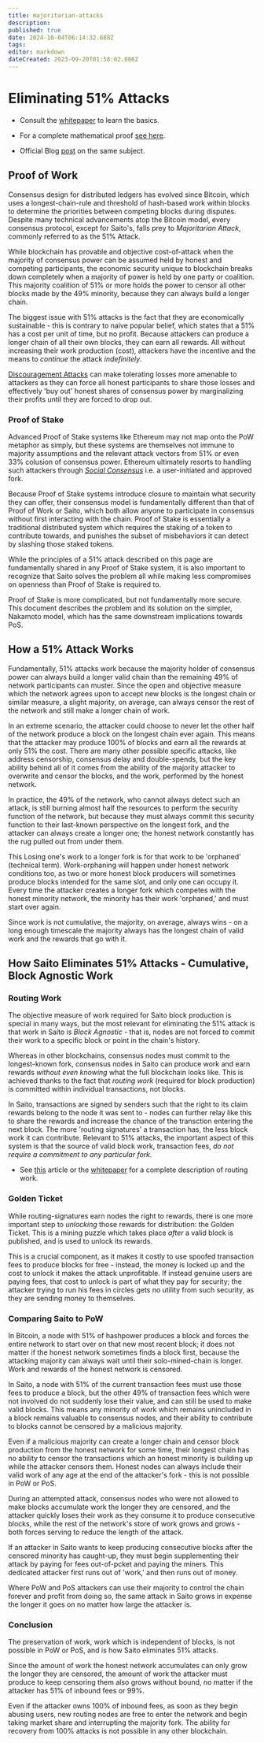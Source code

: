```yaml
---
title: majoritarian-attacks
description: 
published: true
date: 2024-10-04T06:14:32.688Z
tags: 
editor: markdown
dateCreated: 2023-09-20T01:58:02.086Z
---
```


# Eliminating 51% Attacks

- Consult the [whitepaper](https://saito.io/saito-whitepaper.pdf) to learn the basics.

- For a complete mathematical proof [see here](https://wiki.saito.io/consensus/math).

- Official Blog [post](https://saito.tech/eliminating-51-attacks-in-proof-of-work-blockchains/) on the same subject.


## Proof of Work

Consensus design for distributed ledgers has evolved since Bitcoin, which uses a longest-chain-rule and threshold of hash-based work within blocks to determine the priorities between competing blocks during disputes. Despite many technical advancements atop the Bitcoin model, every consensus protocol, except for Saito's, falls prey to *Majoritarian Attack*, commonly referred to as the 51% Attack. 

While blockchain has provable and objective cost-of-attack when the majority of consensus power can be assumed held by honest and competing participants, the economic security unique to blockchain breaks down completely when a majority of power is held by one party or coalition. This majority coalition of 51% or more holds the power to censor all other blocks made by the 49% minority, because they can always build a longer chain.

The biggest issue with 51% attacks is the fact that they are economically sustainable - this is contrary to naive popular belief, which states that a 51% has a cost per unit of time, but no profit. Because attackers can produce a longer chain of all their own blocks, they can earn all rewards. All without increasing their work production (cost), attackers have the incentive and the means to *continue* the attack *indefinitely*.

[Discouragement Attacks](https://saito.tech/on-discouragement-attacks/) can make tolerating losses more amenable to attackers as they can force all honest participants to share those losses and effectively 'buy out'  honest shares of consensus power by marginalizing their profits until they are forced to drop out.

### Proof of Stake

Advanced Proof of Stake systems like Ethereum may not map onto the PoW metaphor as simply, but these systems are themselves not immune to majority assumptions and the relevant attack vectors from 51% or even 33% colusion of consensus power. Ethereum ultimately resorts to handling such attackers through *[Social Consensus](https://ethereum.org/en/developers/docs/consensus-mechanisms/pos/attack-and-defense/#people-the-last-line-of-defense)* i.e. a user-initiated and approved fork.

Because Proof of Stake systems introduce closure to maintain what security they can offer, their consensus model is fundamentally different than that of Proof of Work or Saito, which both allow anyone to participate in consensus without first interacting with the chain. Proof of Stake is essentially a traditional distributed system which requires the staking of a token to contribute towards, and punishes the subset of misbehaviors it can detect by slashing those staked tokens.

While the principles of a 51% attack described on this page are fundamentally shared in any Proof of Stake system, it is also important to recognize that Saito solves the problem all while making less compromises on openness than Proof of Stake is required to.

Proof of Stake is more complicated, but not fundamentally more secure. This document describes the problem and its solution on the simpler, Nakamoto model, which has the same downstream implications towards PoS.

## How a 51% Attack Works

Fundamentally, 51% attacks work because the majority holder of consensus power can always build a longer valid chain than the remaining 49% of network participants can muster. Since the open and objective measure which the network agrees upon to accept new blocks is the longest chain or similar measure, a slight majority, on average, can always censor the rest of the network and still make a longer chain of work.

In an extreme scenario, the attacker could choose to never let the other half of the network produce a block on the longest chain ever again. This means that the attacker may produce 100% of blocks and earn all the rewards at only 51% the cost. There are many other possible specific attacks, like address censorship, consensus delay and double-spends, but the key ability behind all of it comes from the ability of the majority attacker to overwrite and censor the blocks, and the work, performed by the honest network.

In practice, the 49% of the network, who cannot always detect such an attack, is still burning almost half the resources to perform the security function of the network, but because they must always commit this security function to their last-known perspective on the longest fork, and the attacker can always create a longer one; the honest network constantly has the rug pulled out from under them.

This Losing one's work to a longer fork is for that work to be 'orphaned' (technical term). Work-orphaning will happen under honest network conditions too, as two or more honest block producers will sometimes produce blocks intended for the same slot, and only one can occupy it. Every time the attacker creates a longer fork which competes with the honest minority network, the minority has their work 'orphaned,' and must start over again.

Since work is not cumulative, the majority, on average, always wins - on a long enough timescale the majority always has the longest chain of valid work and the rewards that go with it.

## How Saito Eliminates 51% Attacks - Cumulative, Block Agnostic Work

### Routing Work

The objective measure of work required for Saito block production is special in many ways, but the most relevant for eliminating the 51% attack is that work in Saito is *Block Agnostic -* that is, nodes are not forced to commit their work to a specific block or point in the chain's history.

Whereas in other blockchains, consensus nodes must commit to the longest-known fork, consensus nodes in Saito can produce work and earn rewards *without even knowing* what the full blockchain looks like. This is achieved thanks to the fact that *routing work* (required for block production) is committed within individual transactions, not blocks.

In Saito, transactions are signed by senders such that the right to its claim rewards belong to the node it was sent to - nodes can further relay like this to share the rewards and increase the chance of the transction entering the next block. The more 'routing signatures' a transaction has, the less block work it can contribute. Relevant to 51% attacks, the important aspect of this system is that the source of valid block work, transaction fees, *do not require a commitment to any particular fork.*

- See [this](https://wiki.saito.io/en/consensus) article or the [whitepaper](https://saito.io/saito-whitepaper.pdf) for a complete description of routing work.

### Golden Ticket

While routing-signatures earn nodes the right to rewards, there is one more important step to *unlocking* those rewards for distribution: the Golden Ticket. This is a mining puzzle which takes place *after* a valid block is published, and is used to unlock its rewards.

This is a crucial component, as it makes it costly to use spoofed transaction fees to produce blocks for free - instead, the money is locked up and the cost to unlock it makes the attack unprofitable. If instead genuine users are paying fees, that cost to unlock is part of what they pay for security; the attacker trying to run his fees in circles gets no utility from such security, as they are sending money to themselves.

### Comparing Saito to PoW

In Bitcoin, a node with 51% of hashpower produces a block and forces the entire network to start over on that new most recent block; it does not matter if the honest network sometimes finds a block first, because the attacking majority can always wait until their solo-mined-chain is longer. Work and rewards of the honest network is censored.

In Saito, a node with 51% of the current transaction fees must use those fees to produce a block, but the other 49% of transaction fees which were not involved do not suddenly lose their value, and can still be used to make valid blocks. This means any minority of work which remains unincluded in a block remains valuable to consensus nodes, and their ability to contribute to blocks cannot be censored by a malicious majority.

Even if a malicious majority can create a longer chain and censor block production from the honest network for some time, their longest chain has no ability to censor the transactions which an honest minority is building up while the attacker censors them. Honest nodes can always include their valid work of any age at the end of the attacker's fork - this is not possible in PoW or PoS.

During an attempted attack, consensus nodes who were not allowed to make blocks accumulate work the longer they are censored, and the attacker quickly loses their work as they consume it to produce consecutive blocks, while the rest of the network's store of work grows and grows - both forces serving to reduce the length of the attack.

If an attacker in Saito wants to keep producing consecutive blocks after the censored minority has caught-up, they must begin supplementing their attack by paying for fees out-of-pcket and paying the miners. This dedicated attacker first runs out of 'work,' and then runs out of money.

Where PoW and PoS attackers can use their majority to control the chain forever and profit from doing so, the same attack in Saito grows in expense the longer it goes on no matter how large the attacker is.

### Conclusion

The preservation of work, work which is independent of blocks, is not possible in PoW or PoS, and is how Saito eliminates 51% attacks.

Since the amount of work the honest network accumulates can only grow the longer they are censored, the amount of work the attacker must produce to keep censoring them also grows without bound, no matter if the attacker has 51% of inbound fees or 99%.

Even if the attacker owns 100% of inbound fees, as soon as they begin abusing users, new routing nodes are free to enter the network and begin taking market share and interrupting the majority fork. The ability for recovery from 100% attacks is not possible in any other blockchain.


